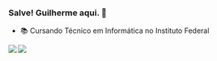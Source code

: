 ### Salve! Guilherme aqui. 👋

- 📚 Cursando Técnico em Informática no Instituto Federal

<div>
  <img align="left" src="https://github-readme-stats.vercel.app/api?username=guilherme82nd&theme=github_dark&show_icons=true">
</div>

<div>
  <img align="left" height="" width="" src="https://cdn.discordapp.com/attachments/916136383993765899/916503458490773524/DJbK.gif">
</div>
